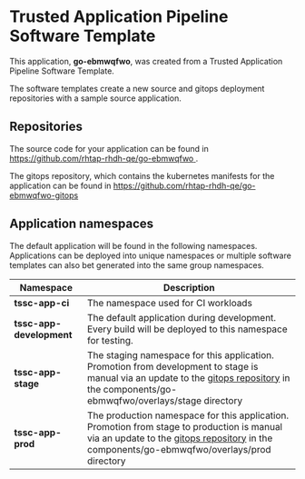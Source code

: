 # Trusted Application Pipeline Software Template

This application, **go-ebmwqfwo**, was created from a Trusted Application Pipeline Software Template.

The software templates create a new source and gitops deployment repositories with a sample source application. 

## Repositories

The source code for your application can be found in [https://github.com/rhtap-rhdh-qe/go-ebmwqfwo ](https://github.com/rhtap-rhdh-qe/go-ebmwqfwo ).
 
The gitops repository, which contains the kubernetes manifests for the application can be found in 
[https://github.com/rhtap-rhdh-qe/go-ebmwqfwo-gitops ](https://github.com/rhtap-rhdh-qe/go-ebmwqfwo-gitops ) 

## Application namespaces 

The default application will be found in the following namespaces. Applications can be deployed into unique namespaces or multiple software templates can also bet generated into the same group namespaces.  

|  Namespace   |  Description   |  
| -------- | -------- |
| **tssc-app-ci** | The namespace used for CI workloads |
| **tssc-app-development** | The default application during development. Every build will be deployed to this namespace for testing. |
| **tssc-app-stage** | The staging namespace for this application. Promotion from development to stage is manual via an update to the [gitops repository](https://github.com/rhtap-rhdh-qe/go-ebmwqfwo-gitops ) in the components/go-ebmwqfwo/overlays/stage directory |
| **tssc-app-prod** | The production namespace for this application. Promotion from stage to production is manual via an update to the [gitops repository](https://github.com/rhtap-rhdh-qe/go-ebmwqfwo-gitops ) in the components/go-ebmwqfwo/overlays/prod directory |